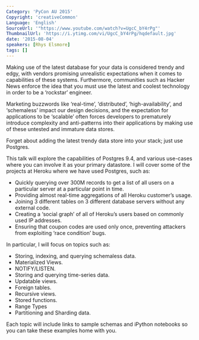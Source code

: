 ```yaml
---
Category: 'PyCon AU 2015'
Copyright: 'creativeCommon'
Language: 'English'
SourceUrl: '"https://www.youtube.com/watch?v=UgcC_bY4rPg"'
ThumbnailUrl: 'https://i.ytimg.com/vi/UgcC_bY4rPg/hqdefault.jpg'
date: '2015-08-04'
speakers: [Rhys Elsmore]
tags: []
---
```

Making use of the latest database for your data is considered trendy and edgy, with vendors promising unrealistic expectations when it comes to capabilities of these systems. Furthermore, communities such as Hacker News enforce the idea that you must use the latest and coolest technology in order to be a ‘rockstar’ engineer.

Marketing buzzwords like ‘real-time’, ‘distributed’, ‘high-availability’, and ‘schemaless’ impact our design decisions, and the expectation for applications to be ‘scalable’ often forces developers to prematurely introduce complexity and anti-patterns into their applications by making use of these untested and immature data stores.

Forget about adding the latest trendy data store into your stack; just use Postgres.

This talk will explore the capabilities of Postgres 9.4, and various use-cases where you can involve it as your primary datastore. I will cover some of the projects at Heroku where we have used Postgres, such as:

- Quickly querying over 300M records to get a list of all users on a particular server at a particular point in time.
- Providing almost real-time aggregations of all Heroku customer’s usage.
- Joining 3 different tables on 3 different database servers without any external code.
- Creating a ‘social graph’ of all of Heroku’s users based on commonly used IP addresses.
- Ensuring that coupon codes are used only once, preventing attackers from exploiting ‘race condition’ bugs.

 In particular, I will focus on topics such as:

- Storing, indexing, and querying schemaless data.
- Materialized Views.
- NOTIFY/LISTEN.
- Storing and querying time-series data.
- Updatable views.
- Foreign tables.
- Recursive views.
- Stored functions.
- Range Types
- Partitioning and Sharding data.

Each topic will include links to sample schemas and iPython notebooks so you can take these examples home with you.

